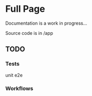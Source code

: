 # Full Page

Documentation is a work in progress...

Source code is in /app

## TODO

### Tests

unit
e2e

### Workflows
